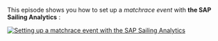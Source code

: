 This episode shows you how to set up a *matchrace event* with **the SAP Sailing Analytics** :

[![Setting up a matchrace event with the SAP Sailing Analytics](https://i.vimeocdn.com/video/1015853549-810174185dc750b52c9b061ff92f1579424fa5f89eeab0d12ef53ac6b4bc2cc5-d?f=webp&region=us)](https://vimeo.com/489321685)